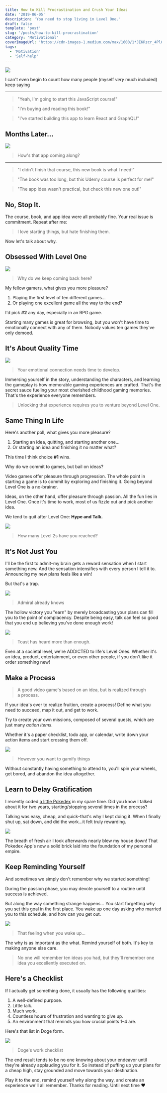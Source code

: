 ```yaml
---
title: How to Kill Procrastination and Crush Your Ideas
date: '2019-06-05'
description: 'You need to stop living in Level One.'
draft: false
template: 'post'
slug: '/posts/how-to-kill-procrastination'
category: 'Motivational'
coverImageUrl: 'https://cdn-images-1.medium.com/max/1600/1*JEKRzcr_4Pl0iXcdRPgU_A.jpeg'
tags:
  - 'Motivation'
  - 'Self-help'
---
```


![](https://cdn-images-1.medium.com/max/1600/1*JEKRzcr_4Pl0iXcdRPgU_A.jpeg)

I can't even begin to count how many people (myself _very_ much included) keep saying

<hr />

> "Yeah, I'm going to start this JavaScript course!"

> "I'm buying and reading this book!"

> "I've started building this app to learn React and GraphQL!"

## Months Later...

![](https://cdn-images-1.medium.com/max/1600/1*xVBS5nq1Qw5WVJhLa0SavA.jpeg)

> How's that app coming along?

<hr />

> "I didn't finish that course, this new book is what I need!"

> "The book was too long, but this Udemy course is perfect for me!"

> "The app idea wasn't practical, but check this new one out!"

## No, Stop It.

The course, book, and app idea were all probably fine. Your real issue is commitment.
Repeat after me:

> I love starting things, but hate finishing them.

Now let's talk about why.

## Obsessed With Level One

![](https://cdn-images-1.medium.com/max/1600/1*IXjiUncqv-A8hIvGQCdTdg.jpeg)

> Why do we keep coming back here?

My fellow gamers, what gives you more pleasure?

1. Playing the first level of ten different games...
2. Or playing one excellent game all the way to the end?

I'd pick **#2** any day, especially in an RPG game.

Starting many games is great for browsing, but you won't have time to emotionally connect with any of them. Nobody values ten games they've only demoed.

## It's About Quality Time

![](https://cdn-images-1.medium.com/max/1600/0*da6gUlsRd-xEoeds)

> Your emotional connection needs time to develop.

Immersing yourself in the story, understanding the characters, and learning the gameplay is how memorable gaming experiences are crafted. That's the secret sauce fueling your most cherished childhood gaming memories. That's the experience everyone remembers.

> Unlocking that experience requires you to venture beyond Level One.

## Same Thing In Life

Here's another poll, what gives you more pleasure?

1. Starting an idea, quitting, and starting another one...
2. Or starting an idea and finishing it no matter what?

This time I think choice **#1** wins.

Why do we commit to games, but bail on ideas?

Video games offer pleasure through progression. The whole point in starting a game is to commit by exploring and finishing it. Going beyond Level One is a no-brainer.

Ideas, on the other hand, offer pleasure through passion. All the fun lies in Level One. Once it's time to work, most of us fizzle out and pick another idea.

We tend to quit after Level One: **Hype and Talk.**

![](https://cdn-images-1.medium.com/max/1600/1*hxwBJ8YnDNb40mxlYjdtHw.png)

> How many Level 2s have you reached?

## It's Not Just You

I'll be the first to admit–my brain gets a reward sensation when I start something new. And the sensation intensifies with every person I tell it to. Announcing my new plans feels like a win!

But that's a trap.

![](https://cdn-images-1.medium.com/max/1600/0*wUy3i7lFhFCIOUVF.jpg)

> Admiral already knows

The hollow victory you "earn" by merely broadcasting your plans can fill you to the point of complacency. Despite being easy, talk can feel so good that you end up believing you've done enough work!

![](https://cdn-images-1.medium.com/max/1600/1*MDZY3xzveezEihF6myoavA.png)

> Toast has heard more than enough.

Even at a societal level, we're ADDICTED to life's Level Ones. Whether it's an idea, product, entertainment, or even other people, if you don't like it order something new!

## Make a Process

> A good video game's based on an idea, but is realized through a process.

If your idea's ever to realize fruition, create a process! Define what you need to succeed, map it out, and get to work.

Try to create your own missions, composed of several quests, which are just many _action items_.

Whether it's a paper checklist, todo app, or calendar, write down your action items and start crossing them off.

![](https://cdn-images-1.medium.com/max/1600/1*_bz_aIShjOSymvMRDAAX9A.png)

> However you want to gamify things

Without constantly having something to attend to, you'll spin your wheels, get bored, and abandon the idea altogether.

## Learn to Delay Gratification

I recently coded [a little Pokedex](https://github.com/yazeedb/pokedex) in my spare time. Did you know I talked about it for two years, starting/stopping several times in the process?

Talking was easy, cheap, and quick–that's why I kept doing it. When I finally shut up, sat down, and did the work...it felt truly rewarding.

![](https://cdn-images-1.medium.com/max/1600/1*V7Lh1Hge4OdTDX1uvrVf7w.png)

The breath of fresh air I took afterwards nearly blew my house down! That Pokedex App's now a solid brick laid into the foundation of my personal empire.

## Keep Reminding Yourself

And sometimes we simply don't remember why we started something!

During the passion phase, you may devote yourself to a routine until success is achieved.

But along the way something strange happens... You start forgetting why you set this goal in the first place. You wake up one day asking who married you to this schedule, and how can you get out.

![](https://cdn-images-1.medium.com/max/1600/1*zZxpLPIHEeuWAxobng69NQ.png)

> That feeling when you wake up...

The why is as important as the what. Remind yourself of both. It's key to making anyone else care.

> No one will remember ten ideas you had, but they'll remember one idea you excellently executed on.

## Here's a Checklist

If I actually get something done, it usually has the following qualities:

1. A well-defined purpose.
2. Little talk.
3. Much work.
4. Countless hours of frustration and wanting to give up.
5. An environment that reminds you how crucial points 1–4 are.

Here's that list in Doge form.

![](https://cdn-images-1.medium.com/max/1600/1*aAv6kLUeOoONUuR4c35ciQ.png)

> Doge's work checklist

The end result tends to be no one knowing about your endeavor until they're already applauding you for it. So instead of puffing up your plans for a cheap high, stay grounded and move towards your destination.

Play it to the end, remind yourself why along the way, and create an experience we'll all remember.
Thanks for reading. Until next time ❤️
